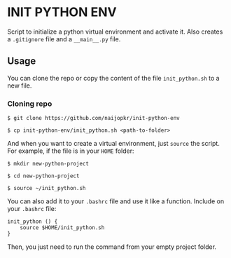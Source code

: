 # INIT PYTHON ENV

Script to initialize a python virtual environment and activate it. Also creates a `.gitignore` file and a `__main__.py` file.

## Usage

You can clone the repo or copy the content of the file `init_python.sh` to a new file.

### Cloning repo

```
$ git clone https://github.com/naijopkr/init-python-env

$ cp init-python-env/init_python.sh <path-to-folder>
```

And when you want to create a virtual environment, just `source` the script. For example, if the file is in your `HOME` folder:
```
$ mkdir new-python-project

$ cd new-python-project

$ source ~/init_python.sh
```

You can also add it to your `.bashrc` file and use it like a function. Include on your `.bashrc` file:
```
init_python () {
    source $HOME/init_python.sh
}
```

Then, you just need to run the command from your empty project folder.
